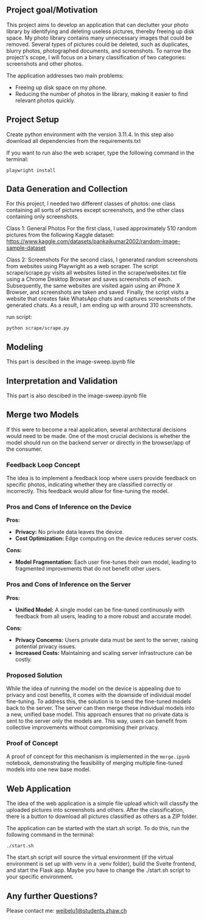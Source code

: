 ## Project goal/Motivation

This project aims to develop an application that can declutter your photo library by identifying and deleting useless pictures, thereby freeing up disk space. My photo library contains many unnecessary images that could be removed. Several types of pictures could be deleted, such as duplicates, blurry photos, photographed documents, and screenshots. To narrow the project's scope, I will focus on a binary classification of two categories: screenshots and other photos.

The application addresses two main problems:

- Freeing up disk space on my phone.
- Reducing the number of photos in the library, making it easier to find relevant photos quickly.

## Project Setup

Create python environment with the version 3.11.4. In this step also download all dependencies from the requirements.txt

If you want to run also the web scraper, type the following command in the terminal:

```
playwright install
```

## Data Generation and Collection

For this project, I needed two different classes of photos: one class containing all sorts of pictures except screenshots, and the other class containing only screenshots.

Class 1: General Photos
For the first class, I used approximately 510 random pictures from the following Kaggle dataset: https://www.kaggle.com/datasets/pankajkumar2002/random-image-sample-dataset

Class 2: Screenshots
For the second class, I generated random screenshots from websites using Playwright as a web scraper. The script scrape/scrape.py visits all websites listed in the scrape/websites.txt file using a Chrome Desktop Browser and saves screenshots of each. Subsequently, the same websites are visited again using an iPhone X Browser, and screenshots are taken and saved. Finally, the script visits a website that creates fake WhatsApp chats and captures screenshots of the generated chats. As a result, I am ending up with around 310 screenshots.

run script:

```
python scrape/scrape.py
```

## Modeling

This part is descibed in the image-sweep.ipynb file

## Interpretation and Validation

This part is also descibed in the image-sweep.ipynb file

## Merge two Models

If this were to become a real application, several architectural decisions would need to be made. One of the most crucial decisions is whether the model should run on the backend server or directly in the browser/app of the consumer.

### Feedback Loop Concept

The idea is to implement a feedback loop where users provide feedback on specific photos, indicating whether they are classified correctly or incorrectly. This feedback would allow for fine-tuning the model.

### Pros and Cons of Inference on the Device

**Pros:**

- **Privacy:** No private data leaves the device.
- **Cost Optimization:** Edge computing on the device reduces server costs.

**Cons:**

- **Model Fragmentation:** Each user fine-tunes their own model, leading to fragmented improvements that do not benefit other users.

### Pros and Cons of Inference on the Server

**Pros:**

- **Unified Model:** A single model can be fine-tuned continuously with feedback from all users, leading to a more robust and accurate model.

**Cons:**

- **Privacy Concerns:** Users private data must be sent to the server, raising potential privacy issues.
- **Increased Costs:** Maintaining and scaling server infrastructure can be costly.

### Proposed Solution

While the idea of running the model on the device is appealing due to privacy and cost benefits, it comes with the downside of individual model fine-tuning. To address this, the solution is to send the fine-tuned models back to the server. The server can then merge these individual models into a new, unified base model. This approach ensures that no private data is sent to the server only the models are. This way, users can benefit from collective improvements without compromising their privacy.

### Proof of Concept

A proof of concept for this mechanism is implemented in the `merge.ipynb` notebook, demonstrating the feasibility of merging multiple fine-tuned models into one new base model.

## Web Application

The idea of the web application is a simple file upload which will classify the uploaded pictures into screenshots and others. After the classification, there is a button to download all pictures classified as others as a ZIP folder.

The application can be started with the start.sh script. To do this, run the following command in the terminal:

```
./start.sh
```

The start.sh script will source the virtual environment (if the virtual environment is set up with venv in a .venv folder), build the Svelte frontend, and start the Flask app. Maybe you have to change the ./start.sh script to your specific environment.

## Any further Questions?

Please contact me: weibelu1@students.zhaw.ch
